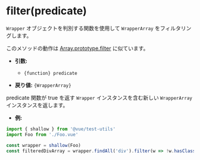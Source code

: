 # filter(predicate)

`Wrapper` オブジェクトを判別する関数を使用して `WrapperArray` をフィルタリングします。

このメソッドの動作は [Array.prototype.filter](https://developer.mozilla.org/ja/docs/Web/JavaScript/Reference/Global_Objects/Array/filter) に似ています。

- **引数:**
  - `{function} predicate`

- **戻り値:** `{WrapperArray}`

predicate 関数が true を返す `Wrapper` インスタンスを含む新しい `WrapperArray` インスタンスを返します。

- **例:**

```js
import { shallow } from '@vue/test-utils'
import Foo from './Foo.vue'

const wrapper = shallow(Foo)
const filteredDivArray = wrapper.findAll('div').filter(w => !w.hasClass('filtered'))
```
